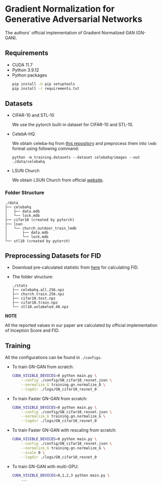 # Gradient Normalization for Generative Adversarial Networks

The authors' official implementation of Gradient Normalized GAN (GN-GAN).

## Requirements
- CUDA 11.7
- Python 3.9.12
- Python packages
    ```sh
    pip install -U pip setuptools
    pip install -r requirements.txt
    ```

## Datasets
- CIFAR-10 and STL-10

    We use the pytorch built-in dataset for CIFAR-10 and STL-10.

- CelebA-HQ

    We obtain celeba-hq from [this repository](https://github.com/suvojit-0x55aa/celebA-HQ-dataset-download) and preprocess them into `lmdb` format using following command:

    ```
    python -m training.datasets --dataset celebahq/images --out ./data/celebahq
    ```

- LSUN Church

    We obtain LSUN Church from official [website](https://www.yf.io/p/lsun).

### Folder Structure
```
./data
├── celebahq
│   ├── data.mdb
│   └── lock.mdb
├── cifar10 (created by pytorch)
├── lsun
│   └── church_outdoor_train_lmdb
│       ├── data.mdb
│       └── lock.mdb
└── stl10 (created by pytorch)
```

## Preprocessing Datasets for FID
- Download pre-calculated statistic from [here](https://drive.google.com/drive/folders/1UBdzl6GtNMwNQ5U-4ESlIer43tNjiGJC?usp=sharing) for calculating FID.

- The folder structure:
    ```
    ./stats
    ├── celebahq.all.256.npz
    ├── church.train.256.npz
    ├── cifar10.test.npz
    ├── cifar10.train.npz
    └── stl10.unlabeled.48.npz
    ```

**NOTE**

All the reported values in our paper are calculated by official implementation of Inception Score and FID.


## Training

All the configurations can be found in `./configs`.

- To train GN-GAN from scratch:
    ```bash
    CUDA_VISIBLE_DEVICES=0 python main.py \
        --config ./config/GN_cifar10_resnet.json \
        --normalize_G training.gn.normalize_D \
        --logdir ./logs/GN_cifar10_resnet_0
    ```

- To train Faster GN-GAN from scratch:
    ```bash
    CUDA_VISIBLE_DEVICES=0 python main.py \
        --config ./config/GN_cifar10_resnet.json \
        --normalize_G training.gn.normalize_G \
        --logdir ./logs/GN_cifar10_resnet_0
    ```

- To train Faster GN-GAN with rescaling from scratch:
    ```bash
    CUDA_VISIBLE_DEVICES=0 python main.py \
        --config ./config/GN_cifar10_resnet.json \
        --normalize_G training.gn.normalize_G \
        --scale 0 \
        --logdir ./logs/GN_cifar10_resnet_0
    ```

- To train GN-GAN with multi-GPU:
    ```bash
    CUDA_VISIBLE_DEVICES=0,1,2,3 python main.py \
        ...
    ```
